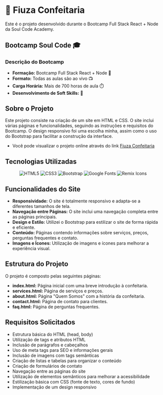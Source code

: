 # 🎂 Fiuza Confeitaria

Este é o projeto desenvolvido durante o Bootcamp Full Stack React + Node da Soul Code Academy. 

## Bootcamp Soul Code 🎓

### Descrição do Bootcamp
- **Formação:** Bootcamp Full Stack React + Node 🚀
- **Formato:** Todas as aulas são ao vivo 📺
- **Carga Horária:** Mais de 700 horas de aula ⏱️
- **Desenvolvimento de Soft Skills:** 🌟

## Sobre o Projeto

Este projeto consiste na criação de um site em HTML e CSS. O site inclui várias páginas e funcionalidades, seguindo as instruções e requisitos do Bootcamp. O design responsivo foi uma escolha minha, assim como o uso do Bootstrap para facilitar a construção da interface.

- Você pode visualizar o projeto online através do link [Fiuza Confeitaria](https://soul-codeexercise-zirlane-fiuza.vercel.app/)
  
## Tecnologias Utilizadas

<p align="center">
  <img src="https://img.icons8.com/color/48/000000/html-5.png" alt="HTML5"/>
  <img src="https://img.icons8.com/color/48/000000/css3.png" alt="CSS3"/>
  <img src="https://img.icons8.com/color/48/000000/bootstrap.png" alt="Bootstrap"/>
  <img src="https://img.icons8.com/color/48/000000/google-logo.png" alt="Google Fonts"/>
  <img src="https://img.icons8.com/ios-filled/50/000000/icons8-new-logo.png" alt="Remix Icons"/>
</p>

## Funcionalidades do Site

- **Responsividade:** O site é totalmente responsivo e adapta-se a diferentes tamanhos de tela.
- **Navegação entre Páginas:** O site inclui uma navegação completa entre as páginas principais.
- **Design e Estilo:** Utilizei o Bootstrap para estilizar o site de forma rápida e eficiente.
- **Conteúdo:** Páginas contendo informações sobre serviços, preços, perguntas frequentes e contato.
- **Imagens e Ícones:** Utilização de imagens e ícones para melhorar a experiência visual.

## Estrutura do Projeto

O projeto é composto pelas seguintes páginas:

- **index.html:** Página inicial com uma breve introdução à confeitaria.
- **services.html:** Página de serviços e preços.
- **about.html:** Página "Quem Somos" com a história da confeitaria.
- **contact.html:** Página de contato para clientes.
- **faq.html:** Página de perguntas frequentes.

## Requisitos Solicitados

- Estrutura básica do HTML (head, body)
- Utilização de tags e atributos HTML
- Inclusão de parágrafos e cabeçalhos
- Uso de meta tags para SEO e informações gerais
- Inclusão de imagens com tags semânticas
- Criação de listas e tabelas para organizar o conteúdo
- Criação de formulários de contato
- Navegação entre as páginas do site
- Utilização de elementos semânticos para melhorar a acessibilidade
- Estilização básica com CSS (fonte de texto, cores de fundo)
- Implementação de um design responsivo
